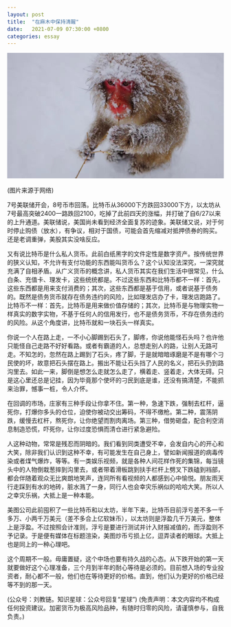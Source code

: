 ```yaml
---
layout: post
title:  "在麻木中保持清醒"
date:   2021-07-09 07:30:00 +0800
categories: essay
---
```


![](/images/2021/20210709.jpg)

(图片来源于网络)

7号美联储开会，8号币市回落。比特币从36000下方跌回33000下方，以太坊从7号最高突破2400一路跌回2100，吃掉了此前四天的涨幅，并打破了自6/27以来的上升通道。美联储说，美国尚未看到经济全面复苏的迹象。美联储又说，对于何时停止购债（放水），有争议，相对于国债，可能会首先缩减对抵押债券的购买。还是老调重弹，美股其实没啥反应。

又有说比特币是什么私人货币。此前白纸黑字的文件定性是数字资产。按传统世界的狭义认知，不允许有支付功能的东西能叫货币么？这个认知没法深究，一深究就充满了自相矛盾。从广义货币的概念讲，私人货币其实在我们生活中很常见，什么白条、充值卡、理发卡，这些统统都是。不过这些东西和比特币都不一样：首先，这些东西都是用来支付消费的；其次，这些东西都是基于信用，或者说基于债务的。既然是债务货币就存在债务违约的风险，比如理发店办了卡，理发店跑路了。比特币不一样：首先，比特币是用来做价值存储的；其次，比特币是与物理实物一样真实的数字实物，不基于任何人的信用发行，也不是债务货币，不存在债务违约的风险。从这个角度讲，比特币就和一块石头一样真实。

你说一个人在路上走，一不小心脚踢到石头了，脚疼，你说他能怪石头吗？也许他只能怪自己走路不好好看路。或者有霸道的人，总想走别人的路，让别人无路可走。不知怎的，忽然在路上踢到了石头，疼了脚，于是就暗暗琢磨是不是有哪个刁民使的坏，故意把石头摆在路上。搬出不能让石头挡了人民的名义，把石头扔到路沟里去。如此一来，脚倒是想怎么走就怎么走了，横着走、竖着走，大体无碍。只是这心里还总是记挂，因为毕竟那个使坏的刁民到底是谁，还没有搞清楚，不能抓来治罪，憾事一桩，令人介怀。

在回调的市场，庄家有三种手段让你拿不住。第一种，急速下跌，强制去杠杆，逼死你，打爆你多头的仓位，迫使你被动交出筹码，不得不缴枪。第二种，震荡阴跌，缓慢去杠杆，熬死你，让你绝望而割肉离场。第三种，借势砸盘，配合利空消息制造恐慌，吓死你，让你过度恐惧而清仓进行紧急避险。

人这种动物，常常是残忍而阴暗的。我们看到同类遭受不幸，会发自内心的开心和大笑，除非我们认识到这种不幸，有可能发生在自己身上，譬如新闻报道的病毒传染或者煤气爆炸，等等。有一类娱乐视频，就是各种人间花样作死的集锦，每当镜头中的人物倒栽葱摔到沟里去，或者带着滑板跳到扶手栏杆上劈叉下跌磕到裆部，都会伴随着观众无比爽朗地笑声，连同所有看视频的人都感到心中愉悦。朋友雨天行走踩到有水的地砖，脏水溅了一身，同行人也会幸灾乐祸似的哈哈大笑。所以人之幸灾乐祸，大抵上是一种本能。

美图公司此前囤积了一些比特币和以太坊，半年下来，比特币目前浮亏差不多一千多万、小两千万美元（差不多合上亿软妹币），以太坊则是浮盈几千万美元，整体上是浮盈。不过按照会计准则，浮亏是要进行测试并计入财报减值的，而浮盈则不予记录。于是便有媒体在标题渲染，美图炒币亏损上亿，逗弄读者的眼球。大抵上也是同上的一种心理吧。

这个周期不一般。毋庸置疑，这个中场也要有持久战的心态。从下跌开始的第一天就要做好这个心理准备，三个月到半年的耐心等待是必须的。目前想入场的专业投资者，耐心都不一般，他们也在等待更好的价格。直到，他们认为更好的价格已经等不到的那一天。

(公众号：刘教链。知识星球：公众号回复“星球”)
(免责声明：本文内容均不构成任何投资建议。加密货币为极高风险品种，有随时归零的风险，请谨慎参与，自我负责。)
